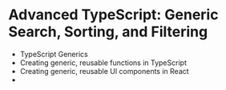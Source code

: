 # Advanced TypeScript: Generic Search, Sorting, and Filtering

- TypeScript Generics
- Creating generic, reusable functions in TypeScript
- Creating generic, reusable UI components in React
- 

